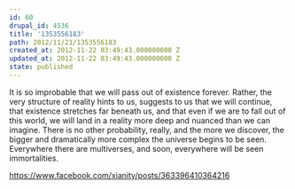 ```yaml
---
id: 60
drupal_id: 4536
title: '1353556183'
path: 2012/11/21/1353556183
created_at: 2012-11-22 03:49:43.000000000 Z
updated_at: 2012-11-22 03:49:43.000000000 Z
state: published
---
```

It is so improbable that we will pass out of existence forever. Rather, the very structure of reality hints to us, suggests to us that we will continue, that existence stretches far beneath us, and that even if we are to fall out of this world, we will land in a reality more deep and nuanced than we can imagine. There is no other probability, really, and the more we discover, the bigger and dramatically more complex the universe begins to be seen. Everywhere there are multiverses, and soon, everywhere will be seen immortalities.

https://www.facebook.com/xianity/posts/363396410364216
